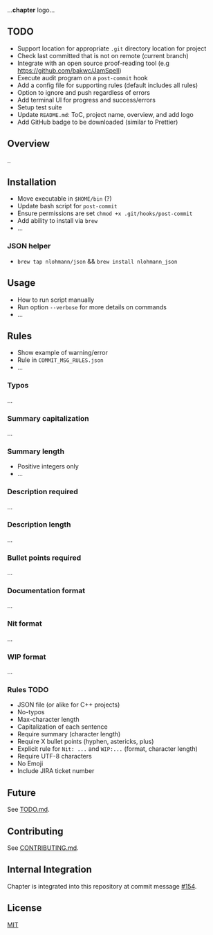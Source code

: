 ...**chapter** logo...

## TODO
+ Support location for appropriate `.git` directory location for project
+ Check last committed that is not on remote (current branch)
+ Integrate with an open source proof-reading tool (e.g https://github.com/bakwc/JamSpell)
+ Execute audit program on a `post-commit` hook 
+ Add a config file for supporting rules (default includes all rules)
+ Option to ignore and push regardless of errors
+ Add terminal UI for progress and success/errors
+ Setup test suite
+ Update `README.md`: ToC, project name, overview, and add logo
+ Add GitHub badge to be downloaded (similar to Prettier)

## Overview
..

## Installation
+ Move executable in `$HOME/bin` (?)
+ Update bash script for `post-commit`
+ Ensure permissions are set `chmod +x .git/hooks/post-commit`
+ Add ability to install via `brew`
+ ...

### JSON helper
+ `brew tap nlohmann/json` && `brew install nlohmann_json`

## Usage
+ How to run script manually
+ Run option `--verbose` for more details on commands
+ ...

## Rules
+ Show example of warning/error
+ Rule in `COMMIT_MSG_RULES.json`
+ ...

### Typos
...

### Summary capitalization
...

### Summary length
+ Positive integers only
+ ...

### Description required
...

### Description length
...

### Bullet points required
...

### Documentation format
...

### Nit format
...

### WIP format
...

### Rules TODO
+ JSON file (or alike for C++ projects)
+ No-typos
+ Max-character length
+ Capitalization of each sentence
+ Require summary (character length)
+ Require X bullet points (hyphen, astericks, plus)
+ Explicit rule for `Nit: ...` and `WIP:...` (format, character length)
+ Require UTF-8 characters
+ No Emoji
+ Include JIRA ticket number

## Future
See [TODO.md](https://github.com/williamgrosset/chapter/blob/master/TODO.md).

## Contributing 
See [CONTRIBUTING.md](https://github.com/williamgrosset/chapter/blob/master/CONTRIBUTING.md).

## Internal Integration 
Chapter is integrated into this repository at commit message [#154](https://github.com/williamgrosset/chapter.git).

## License
[MIT](https://github.com/williamgrosset/chapter/blob/master/LICENSE)

